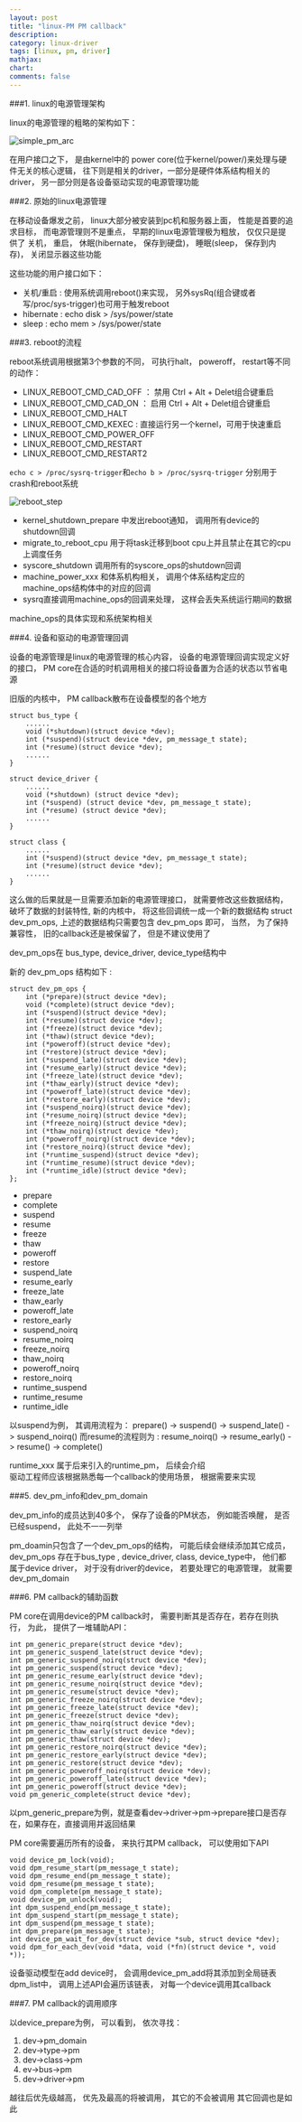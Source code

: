 ```yaml
---
layout: post
title: "linux-PM PM callback"
description:
category: linux-driver
tags: [linux, pm, driver]
mathjax: 
chart:
comments: false
---
```



###1.  linux的电源管理架构
   
linux的电源管理的粗略的架构如下：  
  
![simple_pm_arc](/images/simple_pm_arc.png)  
  
在用户接口之下， 是由kernel中的 power core(位于kernel/power/)来处理与硬件无关的核心逻辑， 往下则是相关的driver，一部分是硬件体系结构相关的driver， 另一部分则是各设备驱动实现的电源管理功能   
  
###2.  原始的linux电源管理  
  
在移动设备爆发之前， linux大部分被安装到pc机和服务器上面， 性能是首要的追求目标， 而电源管理则不是重点， 早期的linux电源管理极为粗放， 仅仅只是提供了 关机， 重启， 休眠(hibernate， 保存到硬盘)， 睡眠(sleep， 保存到内存)， 关闭显示器这些功能

这些功能的用户接口如下：  
  
+ 关机/重启 : 使用系统调用reboot()来实现， 另外sysRq(组合键或者写/proc/sys-trigger)也可用于触发reboot    
+ hibernate : echo  disk > /sys/power/state
+ sleep : echo mem > /sys/power/state
  
###3. reboot的流程  
  
reboot系统调用根据第3个参数的不同， 可执行halt， poweroff， restart等不同的动作：  
  
+ LINUX_REBOOT_CMD_CAD_OFF ： 禁用 Ctrl + Alt + Delet组合键重启
+ LINUX_REBOOT_CMD_CAD_ON ： 启用 Ctrl + Alt + Delet组合键重启
+ LINUX_REBOOT_CMD_HALT 
+ LINUX_REBOOT_CMD_KEXEC : 直接运行另一个kernel，可用于快速重启
+ LINUX_REBOOT_CMD_POWER_OFF
+ LINUX_REBOOT_CMD_RESTART
+ LINUX_REBOOT_CMD_RESTART2
  
`echo c > /proc/sysrq-trigger`和`echo b > /proc/sysrq-trigger` 分别用于crash和reboot系统  
  
![reboot_step](/images/reboot_step.png)
  
+ kernel_shutdown_prepare 中发出reboot通知， 调用所有device的shutdown回调
+ migrate_to_reboot_cpu 用于将task迁移到boot cpu上并且禁止在其它的cpu上调度任务  
+ syscore_shutdown 调用所有的syscore_ops的shutdown回调  
+ machine_power_xxx 和体系机构相关， 调用个体系结构定应的machine_ops结构体中的对应的回调  
+ sysrq直接调用machine_ops的回调来处理， 这样会丢失系统运行期间的数据  
  
machine_ops的具体实现和系统架构相关  
  
###4. 设备和驱动的电源管理回调
  
设备的电源管理是linux的电源管理的核心内容， 设备的电源管理回调实现定义好的接口， PM core在合适的时机调用相关的接口将设备置为合适的状态以节省电源  
  
旧版的内核中， PM callback散布在设备模型的各个地方  
  
	struct bus_type {
    	......
        void (*shutdown)(struct device *dev);
		int (*suspend)(struct device *dev, pm_message_t state);
        int (*resume)(struct device *dev);
        ......
    }
    
    struct device_driver {
    	......
    	void (*shutdown) (struct device *dev);
		int (*suspend) (struct device *dev, pm_message_t state);
		int (*resume) (struct device *dev);
        ......
    }
    
    struct class {
    	......
        int (*suspend)(struct device *dev, pm_message_t state);
		int (*resume)(struct device *dev);
        ......
    }
    
这么做的后果就是一旦需要添加新的电源管理接口， 就需要修改这些数据结构， 破坏了数据的封装特性, 新的内核中， 将这些回调统一成一个新的数据结构 struct dev_pm_ops, 上述的数据结构只需要包含 dev_pm_ops 即可， 当然， 为了保持兼容性， 旧的callback还是被保留了， 但是不建议使用了  
  
dev_pm_ops在 bus_type, device_driver, device_type结构中  
  
新的 dev_pm_ops 结构如下 :  
  
	struct dev_pm_ops {
		int (*prepare)(struct device *dev);
		void (*complete)(struct device *dev);
		int (*suspend)(struct device *dev);
		int (*resume)(struct device *dev);
		int (*freeze)(struct device *dev);
		int (*thaw)(struct device *dev);
		int (*poweroff)(struct device *dev);
		int (*restore)(struct device *dev);
		int (*suspend_late)(struct device *dev);
		int (*resume_early)(struct device *dev);
		int (*freeze_late)(struct device *dev);
		int (*thaw_early)(struct device *dev);
		int (*poweroff_late)(struct device *dev);
		int (*restore_early)(struct device *dev);
		int (*suspend_noirq)(struct device *dev);
		int (*resume_noirq)(struct device *dev);
		int (*freeze_noirq)(struct device *dev);
		int (*thaw_noirq)(struct device *dev);
		int (*poweroff_noirq)(struct device *dev);
		int (*restore_noirq)(struct device *dev);
		int (*runtime_suspend)(struct device *dev);
		int (*runtime_resume)(struct device *dev);
		int (*runtime_idle)(struct device *dev);
	};
    
+ prepare
+ complete
+ suspend
+ resume
+ freeze
+ thaw
+ poweroff
+ restore
+ suspend_late
+ resume_early
+ freeze_late
+ thaw_early
+ poweroff_late
+ restore_early
+ suspend_noirq
+ resume_noirq
+ freeze_noirq
+ thaw_noirq
+ poweroff_noirq
+ restore_noirq
+ runtime_suspend
+ runtime_resume
+ runtime_idle
  
以suspend为例， 其调用流程为： prepare() -> suspend() -> suspend_late() -> suspend_noirq()
而resume的流程则为 : resume_noirq() -> resume_early() -> resume() -> complete()  
  
runtime_xxx 属于后来引入的runtime_pm， 后续会介绍  
驱动工程师应该根据熟悉每一个callback的使用场景， 根据需要来实现  
  
###5. dev_pm_info和dev_pm_domain  
  
dev_pm_info的成员达到40多个， 保存了设备的PM状态， 例如能否唤醒， 是否已经suspend， 此处不一一列举  
  
pm_doamin只包含了一个dev_pm_ops的结构， 可能后续会继续添加其它成员， dev_pm_ops 存在于bus_type
, device_driver, class, device_type中， 他们都属于device driver， 对于没有driver的device， 若要处理它的电源管理， 就需要dev_pm_domain  
  
###6. PM callback的辅助函数  
  
PM core在调用device的PM callback时， 需要判断其是否存在，若存在则执行， 为此， 提供了一堆辅助API：  
  
	int pm_generic_prepare(struct device *dev);
	int pm_generic_suspend_late(struct device *dev);
	int pm_generic_suspend_noirq(struct device *dev);
	int pm_generic_suspend(struct device *dev);
	int pm_generic_resume_early(struct device *dev);
	int pm_generic_resume_noirq(struct device *dev);
	int pm_generic_resume(struct device *dev);
	int pm_generic_freeze_noirq(struct device *dev);
	int pm_generic_freeze_late(struct device *dev);
	int pm_generic_freeze(struct device *dev);
	int pm_generic_thaw_noirq(struct device *dev);
	int pm_generic_thaw_early(struct device *dev);
	int pm_generic_thaw(struct device *dev);
	int pm_generic_restore_noirq(struct device *dev);
	int pm_generic_restore_early(struct device *dev);
	int pm_generic_restore(struct device *dev);
	int pm_generic_poweroff_noirq(struct device *dev);
	int pm_generic_poweroff_late(struct device *dev);
	int pm_generic_poweroff(struct device *dev);
	void pm_generic_complete(struct device *dev);
  
以pm_generic_prepare为例，就是查看dev->driver->pm->prepare接口是否存在，如果存在，直接调用并返回结果  
  
PM core需要遍历所有的设备， 来执行其PM callback， 可以使用如下API  
  
	void device_pm_lock(void);
	void dpm_resume_start(pm_message_t state);
	void dpm_resume_end(pm_message_t state);
	void dpm_resume(pm_message_t state);
	void dpm_complete(pm_message_t state);
	void device_pm_unlock(void);
	int dpm_suspend_end(pm_message_t state);
	int dpm_suspend_start(pm_message_t state);
	int dpm_suspend(pm_message_t state);
	int dpm_prepare(pm_message_t state);
	int device_pm_wait_for_dev(struct device *sub, struct device *dev);
	void dpm_for_each_dev(void *data, void (*fn)(struct device *, void *));
  
设备驱动模型在add device时， 会调用device_pm_add将其添加到全局链表dpm_list中， 调用上述API会遍历该链表， 对每一个device调用其callback   
  
###7. PM callback的调用顺序  
  
以device_prepare为例， 可以看到， 依次寻找：  
  
1. dev->pm_domain
2. dev->type->pm
3. dev->class->pm
4. ev->bus->pm
5. dev->driver->pm
  
越往后优先级越高， 优先及最高的将被调用， 其它的不会被调用
其它回调也是如此
